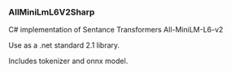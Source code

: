 ### AllMiniLmL6V2Sharp
C# implementation of Sentance Transformers All-MiniLM-L6-v2

Use as a .net standard 2.1 library.

Includes tokenizer and onnx model.